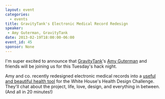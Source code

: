 ```yaml
---
layout: event
categories: 
  - events
title: GravityTank's Electronic Medical Record Redesign
speaker: 
 - Amy Guterman, GravityTank
date: 2013-02-19T18:00:00-06:00
event_id: 45
sponsor: None
---
```


I'm super excited to announce that [GravityTank](http://www.gravitytank.com/)'s [Amy Guterman](https://twitter.com/endlesscurls) and friends will be joining us for this Tuesday's hack night.

Amy and co. recently redesigned electronic medical records into a [useful and beautiful health tool](http://www.fastcodesign.com/1671709/the-white-house-reveals-a-redesigned-electronic-medical-record#1) for the White House's Health Design Challenge. They'll chat about the project, life, love, design, and everything in between. (And all in 20 minutes!)